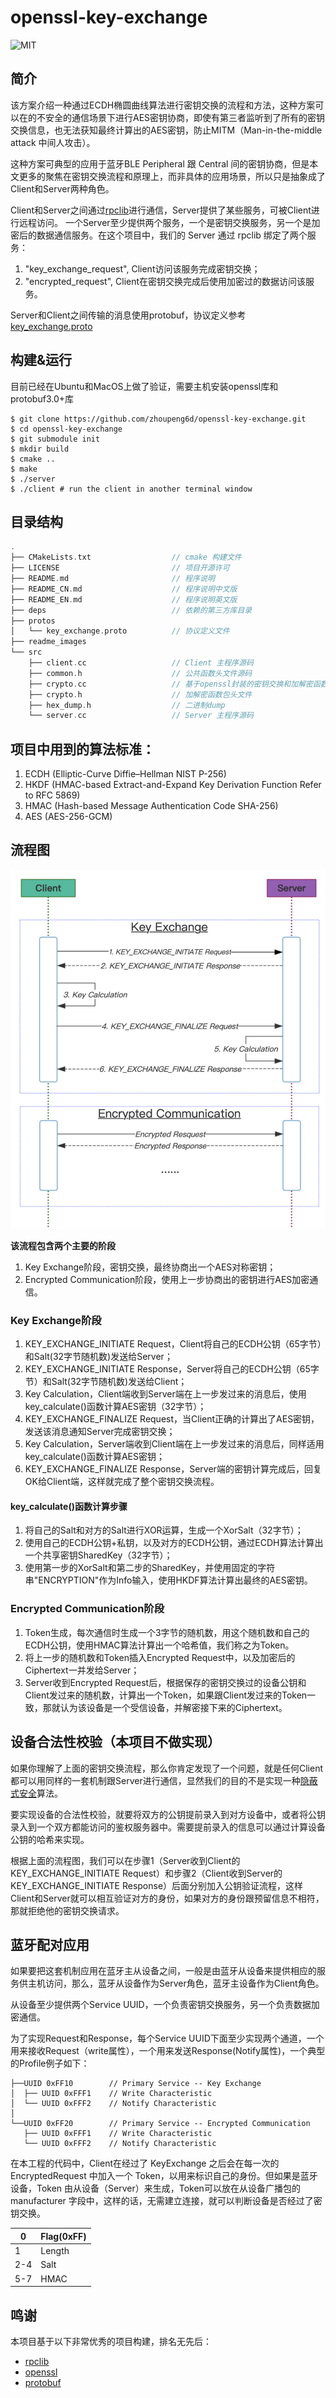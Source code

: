 # openssl-key-exchange
![MIT](https://img.shields.io/badge/license-MIT-blue.svg)

## 简介
该方案介绍一种通过ECDH椭圆曲线算法进行密钥交换的流程和方法，这种方案可以在的不安全的通信场景下进行AES密钥协商，即使有第三者监听到了所有的密钥交换信息，也无法获知最终计算出的AES密钥，防止MITM（Man-in-the-middle attack 中间人攻击）。

这种方案可典型的应用于蓝牙BLE Peripheral 跟 Central 间的密钥协商，但是本文更多的聚焦在密钥交换流程和原理上，而非具体的应用场景，所以只是抽象成了Client和Server两种角色。

Client和Server之间通过[rpclib](https://github.com/rpclib/rpclib)进行通信，Server提供了某些服务，可被Client进行远程访问。
一个Server至少提供两个服务，一个是密钥交换服务，另一个是加密后的数据通信服务。在这个项目中，我们的 Server 通过 rpclib 绑定了两个服务：
1. "key_exchange_request", Client访问该服务完成密钥交换；
2. "encrypted_request", Client在密钥交换完成后使用加密过的数据访问该服务。

Server和Client之间传输的消息使用protobuf，协议定义参考[key_exchange.proto](./protos/key_exchange.proto)

## 构建&运行
目前已经在Ubuntu和MacOS上做了验证，需要主机安装openssl库和protobuf3.0+库

```shell
$ git clone https://github.com/zhoupeng6d/openssl-key-exchange.git
$ cd openssl-key-exchange
$ git submodule init
$ mkdir build
$ cmake ..
$ make
$ ./server
$ ./client # run the client in another terminal window
```
## 目录结构
```C++
.
├── CMakeLists.txt                  // cmake 构建文件
├── LICENSE                         // 项目开源许可
├── README.md                       // 程序说明
├── README_CN.md                    // 程序说明中文版
├── README_EN.md                    // 程序说明英文版
├── deps                            // 依赖的第三方库目录
├── protos
│   └── key_exchange.proto          // 协议定义文件
├── readme_images
└── src
    ├── client.cc                   // Client 主程序源码
    ├── common.h                    // 公共函数头文件源码
    ├── crypto.cc                   // 基于openssl封装的密钥交换和加解密函数包
    ├── crypto.h                    // 加解密函数包头文件
    ├── hex_dump.h                  // 二进制dump
    └── server.cc                   // Server 主程序源码
```

## 项目中用到的算法标准：
1. ECDH (Elliptic-Curve Diffie–Hellman NIST P-256)
2. HKDF (HMAC-based Extract-and-Expand Key Derivation Function  Refer to RFC 5869)
3. HMAC (Hash-based Message Authentication Code SHA-256)
4. AES  (AES-256-GCM)


## 流程图
<div align=center><img width=600 src="./readme_images/flowchart.png"/></div>

**该流程包含两个主要的阶段**
1. Key Exchange阶段，密钥交换，最终协商出一个AES对称密钥；
2. Encrypted Communication阶段，使用上一步协商出的密钥进行AES加密通信。

### Key Exchange阶段
1. KEY_EXCHANGE_INITIATE Request，Client将自己的ECDH公钥（65字节）和Salt(32字节随机数)发送给Server；
2. KEY_EXCHANGE_INITIATE Response，Server将自己的ECDH公钥（65字节）和Salt(32字节随机数)发送给Client；
3. Key Calculation，Client端收到Server端在上一步发过来的消息后，使用key_calculate()函数计算AES密钥（32字节）；
4. KEY_EXCHANGE_FINALIZE Request，当Client正确的计算出了AES密钥，发送该消息通知Server完成密钥交换；
5. Key Calculation，Server端收到Client端在上一步发过来的消息后，同样适用key_calculate()函数计算AES密钥；
6. KEY_EXCHANGE_FINALIZE Response，Server端的密钥计算完成后，回复OK给Client端，这样就完成了整个密钥交换流程。

#### key_calculate()函数计算步骤
1. 将自己的Salt和对方的Salt进行XOR运算，生成一个XorSalt（32字节）；
2. 使用自己的ECDH公钥+私钥，以及对方的ECDH公钥，通过ECDH算法计算出一个共享密钥SharedKey（32字节）；
3. 使用第一步的XorSalt和第二步的SharedKey，并使用固定的字符串"ENCRYPTION"作为Info输入，使用HKDF算法计算出最终的AES密钥。

### Encrypted Communication阶段
1. Token生成，每次通信时生成一个3字节的随机数，用这个随机数和自己的ECDH公钥，使用HMAC算法计算出一个哈希值，我们称之为Token。
2. 将上一步的随机数和Token插入Encrypted Request中，以及加密后的Ciphertext一并发给Server；
3. Server收到Encrypted Request后，根据保存的密钥交换过的设备公钥和Client发过来的随机数，计算出一个Token，如果跟Client发过来的Token一致，那就认为该设备是一个受信设备，并解密接下来的Ciphertext。

## 设备合法性校验（本项目不做实现）
如果你理解了上面的密钥交换流程，那么你肯定发现了一个问题，就是任何Client都可以用同样的一套机制跟Server进行通信，显然我们的目的不是实现一种[隐蔽式安全](http://www.ituring.com.cn/book/miniarticle/129179)算法。

要实现设备的合法性校验，就要将双方的公钥提前录入到对方设备中，或者将公钥录入到一个双方都能访问的鉴权服务器中。需要提前录入的信息可以通过计算设备公钥的哈希来实现。

根据上面的流程图，我们可以在步骤1（Server收到Client的KEY_EXCHANGE_INITIATE Request）和步骤2（Client收到Server的KEY_EXCHANGE_INITIATE Response）后面分别加入公钥验证流程，这样Client和Server就可以相互验证对方的身份，如果对方的身份跟预留信息不相符，那就拒绝他的密钥交换请求。

## 蓝牙配对应用
如果要把这套机制应用在蓝牙主从设备之间，一般是由蓝牙从设备来提供相应的服务供主机访问，那么，蓝牙从设备作为Server角色，蓝牙主设备作为Client角色。

从设备至少提供两个Service UUID，一个负责密钥交换服务，另一个负责数据加密通信。

为了实现Request和Response，每个Service UUID下面至少实现两个通道，一个用来接收Request（write属性），一个用来发送Response(Notify属性)，一个典型的Profile例子如下：
```
├──UUID 0xFF10        // Primary Service -- Key Exchange
│  ├── UUID 0xFFF1    // Write Characteristic
│  └── UUID 0xFFF2    // Notify Characteristic
│
└──UUID 0xFF20        // Primary Service -- Encrypted Communication
   ├── UUID 0xFFF1    // Write Characteristic
   └── UUID 0xFFF2    // Notify Characteristic
```
在本工程的代码中，Client在经过了 KeyExchange 之后会在每一次的 EncryptedRequest 中加入一个 Token，以用来标识自己的身份。但如果是蓝牙设备，Token 由从设备（Server）来生成，Token可以放在从设备广播包的 manufacturer 字段中，这样的话，无需建立连接，就可以判断设备是否经过了密钥交换。

 0 | Flag(0xFF)
---|--------
 1 | Length
2-4|  Salt
5-7|  HMAC

## 鸣谢
本项目基于以下非常优秀的项目构建，排名无先后：
* [rpclib](https://github.com/rpclib/rpclib)
* [openssl](https://github.com/openssl/openssl)
* [protobuf](https://github.com/protocolbuffers/protobuf)
